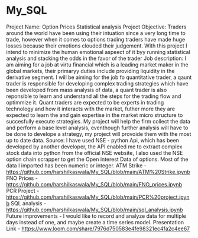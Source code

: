 # My_SQL
Project Name: Option Prices Statistical analysis 
Project Objective: Traders around the world have been using their intuation since a very long time to trade, however when it comes to options trading traders have made huge losses because their emotions clouded their judgement. With this project I intend to minimize the human emotional aspeect of it byy running statistical analysis and stacking the odds in the favor of the trader
Job description: I am aiming for a job at virtu financial which is a leading market maker in the global markets, their primaryy duties include providing liquidity in the derivative segment. I will be aiming for the job fo quantitative trader, a qaunt trader is responsible for developing complex trading strategies which have been developed from mass analysis of data, a quant trader is also reponsible to learn and understand all the steps for the trading flow and optimmize it. Quant traders are expected to be experts in trading technology and how it interacts with the market, futher more they are expected to learn the and gain expertise in the market micro structure to succesfully execute strategies. My project will help the firm collect the data and perform a base level analysis, eventhough further analysis will have to be done to develope a strategy, my project will provoide them with the most up to date data. 
Source: I have used NSE - python Api, which has been developed by another developer, the API enabled me to extract complex stock data into python from the official NSE website, I also used the NSE option chain scrapper to get the Open interest Data of options. Most of the data I imported has been numeric or integer.
ATM Strike - https://github.com/harshilkaswala/My_SQL/blob/main/ATM%20Strike.ipynb
FNO Prices - https://github.com/harshilkaswala/My_SQL/blob/main/FNO_prices.ipynb
PCR Project - https://github.com/harshilkaswala/My_SQL/blob/main/PCR%20project.ipynb
SQL analysis - https://github.com/harshilkaswala/My_SQL/blob/main/sql_analysis.ipynb
Future improvements - I would like to record and analyze data for multiple days instead of one, and maybe create a time series model.
Presentation Link - https://www.loom.com/share/7976d750583e4fe98321ec4fa2c4ee67
